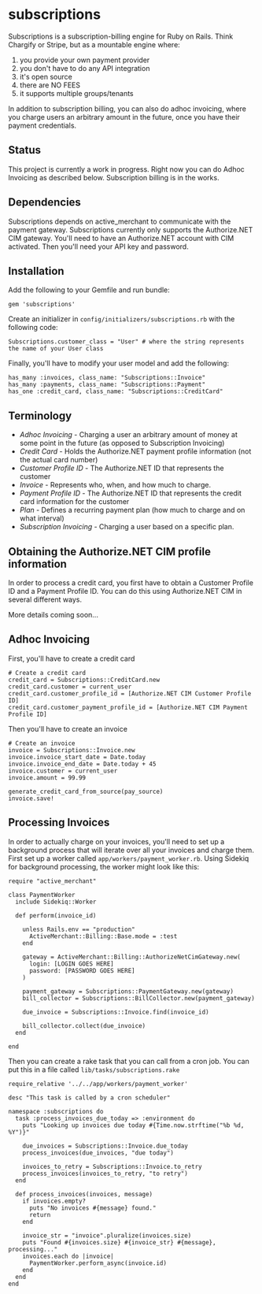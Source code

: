 subscriptions
=============

Subscriptions is a subscription-billing engine for Ruby on Rails. Think Chargify or Stripe, but as a mountable engine where:

1. you provide your own payment provider
2. you don't have to do any API integration
3. it's open source
4. there are NO FEES
5. it supports multiple groups/tenants

In addition to subscription billing, you can also do adhoc invoicing, where you charge users an arbitrary amount in the
future, once you have their payment credentials.

Status
------

This project is currently a work in progress. Right now you can do Adhoc Invoicing as described below. Subscription billing
is in the works.

Dependencies
------------

Subscriptions depends on active_merchant to communicate with the payment gateway. Subscriptions currently only supports the 
Authorize.NET CIM gateway. You'll need to have an Authorize.NET account with CIM activated. Then you'll need your API key 
and password.

Installation
------------

Add the following to your Gemfile and run bundle:

```gem 'subscriptions'```

Create an initializer in ```config/initializers/subscriptions.rb``` with the following code:

```
Subscriptions.customer_class = "User" # where the string represents the name of your User class
```

Finally, you'll have to modify your user model and add the following:

```
has_many :invoices, class_name: "Subscriptions::Invoice"
has_many :payments, class_name: "Subscriptions::Payment"
has_one :credit_card, class_name: "Subscriptions::CreditCard"
```

Terminology
-----------
- *Adhoc Invoicing* - Charging a user an arbitrary amount of money at some point in the future (as opposed to Subscription Invoicing)
- *Credit Card* - Holds the Authorize.NET payment profile information (not the actual card number)
- *Customer Profile ID* - The Authorize.NET ID that represents the customer
- *Invoice* - Represents who, when, and how much to charge.
- *Payment Profile ID* - The Authorize.NET ID that represents the credit card information for the customer
- *Plan* - Defines a recurring payment plan (how much to charge and on what interval)
- *Subscription Invoicing* - Charging a user based on a specific plan.


Obtaining the Authorize.NET CIM profile information
---------------------------------------------------

In order to process a credit card, you first have to obtain a Customer Profile ID and a Payment Profile ID. You can
do this using Authorize.NET CIM in several different ways.

More details coming soon...


Adhoc Invoicing
---------------

First, you'll have to create a credit card
```
# Create a credit card
credit_card = Subscriptions::CreditCard.new
credit_card.customer = current_user
credit_card.customer_profile_id = [Authorize.NET CIM Customer Profile ID]
credit_card.customer_payment_profile_id = [Authorize.NET CIM Payment Profile ID]
```

Then you'll have to create an invoice
```
# Create an invoice
invoice = Subscriptions::Invoice.new
invoice.invoice_start_date = Date.today
invoice.invoice_end_date = Date.today + 45
invoice.customer = current_user
invoice.amount = 99.99

generate_credit_card_from_source(pay_source)
invoice.save!
```

Processing Invoices
-------------------
In order to actually charge on your invoices, you'll need to set up a 
background process that will iterate over all your invoices and charge
them. First set up a worker called ```app/workers/payment_worker.rb```. 
Using Sidekiq for background processing, the worker might look like this:

```
require "active_merchant"

class PaymentWorker
  include Sidekiq::Worker

  def perform(invoice_id)

    unless Rails.env == "production"
      ActiveMerchant::Billing::Base.mode = :test
    end

    gateway = ActiveMerchant::Billing::AuthorizeNetCimGateway.new(
      login: [LOGIN GOES HERE]
      password: [PASSWORD GOES HERE]
    )

    payment_gateway = Subscriptions::PaymentGateway.new(gateway)
    bill_collector = Subscriptions::BillCollector.new(payment_gateway)

    due_invoice = Subscriptions::Invoice.find(invoice_id)

    bill_collector.collect(due_invoice)
  end

end
```

Then you can create a rake task that you can call from a cron job. You can
put this in a file called ```lib/tasks/subscriptions.rake```

```
require_relative '../../app/workers/payment_worker'

desc "This task is called by a cron scheduler"

namespace :subscriptions do
  task :process_invoices_due_today => :environment do
    puts "Looking up invoices due today #{Time.now.strftime("%b %d, %Y")}"

    due_invoices = Subscriptions::Invoice.due_today
    process_invoices(due_invoices, "due today")

    invoices_to_retry = Subscriptions::Invoice.to_retry
    process_invoices(invoices_to_retry, "to retry")
  end

  def process_invoices(invoices, message)
    if invoices.empty?
      puts "No invoices #{message} found."
      return
    end

    invoice_str = "invoice".pluralize(invoices.size)
    puts "Found #{invoices.size} #{invoice_str} #{message}, processing..."
    invoices.each do |invoice|
      PaymentWorker.perform_async(invoice.id)
    end
  end
end

```
